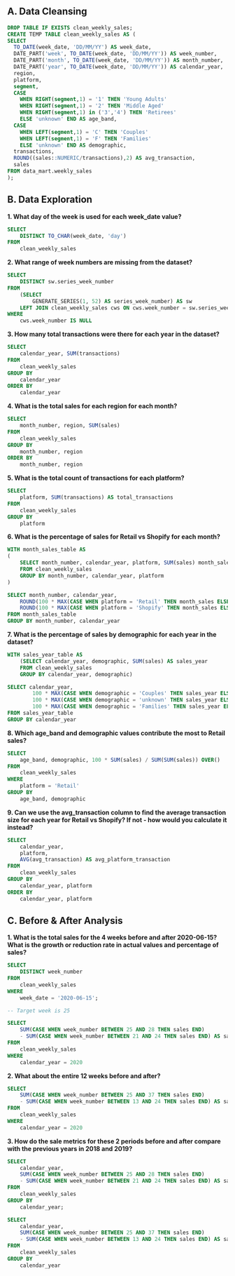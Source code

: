 ## A. Data Cleansing

```sql
DROP TABLE IF EXISTS clean_weekly_sales;
CREATE TEMP TABLE clean_weekly_sales AS (
SELECT
  TO_DATE(week_date, 'DD/MM/YY') AS week_date,
  DATE_PART('week', TO_DATE(week_date, 'DD/MM/YY')) AS week_number,
  DATE_PART('month', TO_DATE(week_date, 'DD/MM/YY')) AS month_number,
  DATE_PART('year', TO_DATE(week_date, 'DD/MM/YY')) AS calendar_year,
  region,
  platform,
  segment,
  CASE
    WHEN RIGHT(segment,1) = '1' THEN 'Young Adults'
    WHEN RIGHT(segment,1) = '2' THEN 'Middle Aged'
    WHEN RIGHT(segment,1) in ('3','4') THEN 'Retirees'
    ELSE 'unknown' END AS age_band,
  CASE
    WHEN LEFT(segment,1) = 'C' THEN 'Couples'
    WHEN LEFT(segment,1) = 'F' THEN 'Families'
    ELSE 'unknown' END AS demographic,
  transactions,
  ROUND((sales::NUMERIC/transactions),2) AS avg_transaction,
  sales
FROM data_mart.weekly_sales
);
```

## B. Data Exploration

**1. What day of the week is used for each week_date value?**

```sql
SELECT
	DISTINCT TO_CHAR(week_date, 'day')
FROM
	clean_weekly_sales
```

**2. What range of week numbers are missing from the dataset?**

```sql
SELECT
	DISTINCT sw.series_week_number
FROM
	(SELECT
		GENERATE_SERIES(1, 52) AS series_week_number) AS sw
	LEFT JOIN clean_weekly_sales cws ON cws.week_number = sw.series_week_number
WHERE
	cws.week_number IS NULL
```

**3. How many total transactions were there for each year in the dataset?**

```sql
SELECT
	calendar_year, SUM(transactions)
FROM
	clean_weekly_sales
GROUP BY
	calendar_year
ORDER BY
	calendar_year
```

**4. What is the total sales for each region for each month?**

```sql
SELECT
	month_number, region, SUM(sales)
FROM
	clean_weekly_sales
GROUP BY
	month_number, region
ORDER BY
	month_number, region
```

**5. What is the total count of transactions for each platform?**

```sql
SELECT
	platform, SUM(transactions) AS total_transactions
FROM
	clean_weekly_sales
GROUP BY
	platform
```

**6. What is the percentage of sales for Retail vs Shopify for each month?**

```sql
WITH month_sales_table AS
(
	SELECT month_number, calendar_year, platform, SUM(sales) month_sales
	FROM clean_weekly_sales
	GROUP BY month_number, calendar_year, platform
)

SELECT month_number, calendar_year,
	ROUND(100 * MAX(CASE WHEN platform = 'Retail' THEN month_sales ELSE NULL END) / SUM(month_sales), 2) AS retail_percentage,
	ROUND(100 * MAX(CASE WHEN platform = 'Shopify' THEN month_sales ELSE NULL END) / SUM(month_sales), 2) AS shopify_percentage
FROM month_sales_table
GROUP BY month_number, calendar_year
```

**7. What is the percentage of sales by demographic for each year in the dataset?**

```sql
WITH sales_year_table AS
	(SELECT calendar_year, demographic, SUM(sales) AS sales_year
	FROM clean_weekly_sales
	GROUP BY calendar_year, demographic)

SELECT calendar_year,
		100 * MAX(CASE WHEN demographic = 'Couples' THEN sales_year ELSE NULL END) / SUM(sales_year) AS couples_sales,
		100 * MAX(CASE WHEN demographic = 'unknown' THEN sales_year ELSE NULL END) / SUM(sales_year) AS unknown_sales,
		100 * MAX(CASE WHEN demographic = 'Families' THEN sales_year ELSE NULL END) / SUM(sales_year) AS families_sales
FROM sales_year_table
GROUP BY calendar_year
```

**8. Which age_band and demographic values contribute the most to Retail sales?**

```sql
SELECT
	age_band, demographic, 100 * SUM(sales) / SUM(SUM(sales)) OVER()
FROM
	clean_weekly_sales
WHERE
	platform = 'Retail'
GROUP BY
	age_band, demographic
```

**9. Can we use the avg_transaction column to find the average transaction size for each year for Retail vs Shopify? If not - how would you calculate it instead?**

```sql
SELECT
	calendar_year,
	platform,
	AVG(avg_transaction) AS avg_platform_transaction
FROM
	clean_weekly_sales
GROUP BY
	calendar_year, platform
ORDER BY
	calendar_year, platform
```

## C. Before & After Analysis

**1. What is the total sales for the 4 weeks before and after 2020-06-15? What is the growth or reduction rate in actual values and percentage of sales?**

```sql
SELECT
	DISTINCT week_number
FROM
	clean_weekly_sales
WHERE
	week_date = '2020-06-15';

-- Target week is 25

SELECT
	SUM(CASE WHEN week_number BETWEEN 25 AND 28 THEN sales END)
	- SUM(CASE WHEN week_number BETWEEN 21 AND 24 THEN sales END) AS sales_variance
FROM
	clean_weekly_sales
WHERE
	calendar_year = 2020
```

**2. What about the entire 12 weeks before and after?**

```sql
SELECT
	SUM(CASE WHEN week_number BETWEEN 25 AND 37 THEN sales END)
	- SUM(CASE WHEN week_number BETWEEN 13 AND 24 THEN sales END) AS sales_variance
FROM
	clean_weekly_sales
WHERE
	calendar_year = 2020
```

**3. How do the sale metrics for these 2 periods before and after compare with the previous years in 2018 and 2019?**

```sql
SELECT
	calendar_year,
	SUM(CASE WHEN week_number BETWEEN 25 AND 28 THEN sales END)
	- SUM(CASE WHEN week_number BETWEEN 21 AND 24 THEN sales END) AS sales_variance
FROM
	clean_weekly_sales
GROUP BY
	calendar_year;

SELECT
	calendar_year,
	SUM(CASE WHEN week_number BETWEEN 25 AND 37 THEN sales END)
	- SUM(CASE WHEN week_number BETWEEN 13 AND 24 THEN sales END) AS sales_variance
FROM
	clean_weekly_sales
GROUP BY
	calendar_year
```
